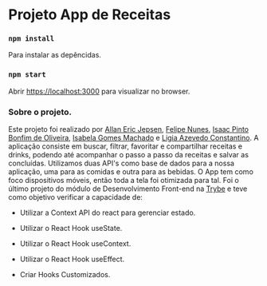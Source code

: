 # Projeto App de Receitas


### `npm install`
 Para instalar as depêncidas.


### `npm start`
 Abrir [https://localhost:3000](https://localhost:3000) para visualizar no browser.


### Sobre o projeto.

Este projeto foi realizado por [Allan Eric Jepsen](https://www.linkedin.com/in/allan-eric-jepsen/), [Felipe Nunes](https://www.linkedin.com/in/nelipefunes/), [Isaac Pinto Bonfim de Oliveira](https://www.linkedin.com/in/isaacpboliveira/), [Isabela Gomes Machado](https://www.linkedin.com/in/isabelagomesmachado/) e [Ligia Azevedo Constantino](https://www.linkedin.com/in/cellerligia/). A aplicação consiste em buscar, filtrar, favoritar e compartilhar receitas e drinks, podendo até acompanhar o passo a passo da receitas e salvar as concluídas. Utilizamos duas API's como base de dados para a nossa aplicação, uma para as comidas e outra para as bebidas. O App tem como foco dispositivos móveis, então toda a tela foi otimizada para tal. Foi o último projeto do módulo de Desenvolvimento Front-end na [Trybe](https://www.betrybe.com/) e teve como objetivo verificar a capacidade de:

- Utilizar a Context API do react para gerenciar estado.

- Utilizar o React Hook useState.

- Utilizar o React Hook useContext.

- Utilizar o React Hook useEffect.

- Criar Hooks Customizados.
